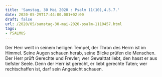 ```yaml
---
title: 'Samstag, 30 Mai 2020 : Psalm 11(10),4.5.7.'
date: 2020-05-29T17:44:00.001+02:00
draft: false
url: /2020/05/samstag-30-mai-2020-psalm-1110457.html
tags: 
- PSALMUS
---
```


Der Herr weilt in seinem heiligen Tempel, der Thron des Herrn ist im Himmel. Seine Augen schauen herab, seine Blicke prüfen die Menschen. Der Herr prüft Gerechte und Frevler; wer Gewalttat liebt, den hasst er aus tiefster Seele. Denn der Herr ist gerecht, er liebt gerechte Taten; wer rechtschaffen ist, darf sein Angesicht schauen.